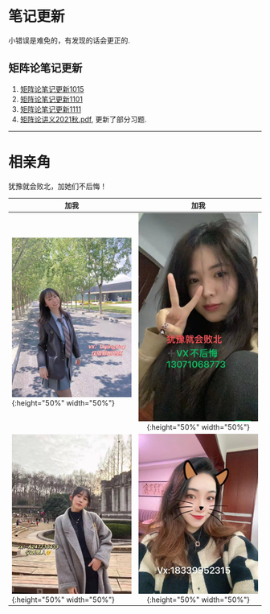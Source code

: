 # 笔记更新
小错误是难免的，有发现的话会更正的.
## 矩阵论笔记更新
1. [矩阵论笔记更新1015](/矩阵论笔记1015.pdf)
2. [矩阵论笔记更新1101](/矩阵论笔记更新1101.pdf)
3. [矩阵论笔记更新1111](/矩阵论笔记更新1111.pdf)
4. [矩阵论讲义2021秋.pdf](/矩阵论讲义2021秋.pdf), 更新了部分习题.


----
# 相亲角
犹豫就会败北，加她们不后悔！

加我|加我
--|:--:
![1](liyingr.jpg "李同学"){:height="50%" width="50%"}|![2](zhengjy.jpg "郑同学"){:height="50%" width="50%"}
![3](aotiany.jpg "敖同学"){:height="50%" width="50%"}|![4](liy.jpg "李同学"){:height="50%" width="50%"}
